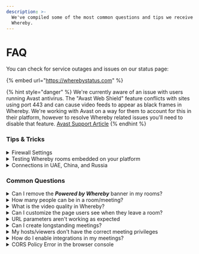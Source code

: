 ```yaml
---
description: >-
  We've compiled some of the most common questions and tips we receive about
  Whereby.
---
```


# FAQ

You can check for service outages and issues on our status page:

{% embed url="https://wherebystatus.com" %}

{% hint style="danger" %}
We're currently aware of an issue with users running Avast antivirus. The "Avast Web Shield" feature conflicts with sites using port 443 and can cause video feeds to appear as black frames in Whereby. We're working with Avast on a way for them to account for this in their platform, however to resolve Whereby related issues you'll need to disable that feature. [Avast Support Article](https://support.avast.com/en-us/article/antivirus-shield-settings/)
{% endhint %}

### Tips & Tricks

<details>

<summary>Firewall Settings</summary>

To use Whereby behind a firewall, a network administrator will need to adjust the settings. Port 443 will need to be open to all TCP and UDP traffic.\
\
Some enterprise firewalls require more in depth technical information for proper allowance, please contact your Customer Success Manager or embedded@whereby.com

</details>

<details>

<summary>Testing Whereby rooms embedded on your platform</summary>

We always recommend testing Whereby in an incognito/private browser if possible. If you are logged into your Whereby account, the admin permissions can override some of the features set via parameter or dashboard.

</details>

<details>

<summary>Connections in UAE, China, and Russia</summary>

We're aware of restrictions that have been put in place for peer to peer applications like Whereby. In these areas we've had reports from users that they have spotty access to Whereby, or that the service doesn't work for them at all.&#x20;

Unfortunately, because these are government-level restrictions that have been put in place on the internet, there isn't anything we can do to address issues like this at this time.&#x20;

</details>

### Common Questions

<details>

<summary>Can I remove the <em><strong>Powered by Whereby</strong></em> banner in my rooms?</summary>

Yes! The powered by Whereby is automatically removed when you upgrade to a paid plan. You can review our [pricing options](https://whereby.com/information/embedded/pricing/) and upgrade via the "subscription" option on your dashboard!

</details>

<details>

<summary>How many people can be in a room/meeting?</summary>

When creating a room you can specify two different modes, `normal` and `group`. Normal has a capacity of 4 and group has a capacity of 200. There is a limit of 24 active cameras at one time in any meeting room.



When using `viewerRoomUrls` you can have an additional 400 passive users within the room for a more "webinar" style setup.

</details>

<details>

<summary>What is the video quality in Whereby?</summary>

We support up to 720p with 30fps at both 4:3 and 16:9 aspect ratios for video.&#x20;

Screen sharing will broadcast from 1-5 FPS (frames per second) by default, and up to 1080p based on network and CPU restraints.

</details>

<details>

<summary>Can I customize the page users see when they leave a room?</summary>

Yes! When using our [Web Component](../../reference/using-the-whereby-embed-element.md), you'll have access to "leave" browser [event](../../reference/using-the-whereby-embed-element.md#listening-to-events). You can then action on that event to redirect your users to another page of your choosing.

</details>

<details>

<summary>URL parameters aren't working as expected</summary>

1. The most common error we see relating to [URL parameters](../customizing-rooms/#using-url-parameters) is incorrectly using "?" twice in the meeting room URL. Combining parameters can be achieved by using the ampersand symbol (&) for example:\
   `?minimal`**`&`**`screenshare=off`.
2. If the person using/testing the room is also logged into their Embedded account, it will override any parameters added to the room URL. Try accessing the room via a private or incognito window to verify your links are working as expected.

</details>

<details>

<summary>Can I create longstanding meetings?</summary>

Yes! You can create meetings with [endDates](../using-the-rest-api/#enddate-and-deleting-rooms) far in the future (_eg. A month or multiple months_). Please keep in mind that if you are providing any of your users with [hostUrls](../user-roles-and-privileges.md#hosts), you won't be able to revoke host access from those users.

</details>

<details>

<summary>My hosts/viewers don't have the correct meeting privileges</summary>

1. Host or Viewer privileges will only be available while the room is active and until 1 hour after the meeting's `endDate`
2. Check your [hostRoomUrl](../user-roles-and-privileges.md) or viewerUrl to make sure you've properly separated the `roomkey` and other parameters with "&"

</details>

<details>

<summary>How do I enable integrations in my meetings?</summary>

Integrations are disabled for Whereby Embedded by default while using the [`?minimal`](../customizing-rooms/using-url-parameters.md#minimal) parameter. We set this by default because [Content Security Policy](https://en.wikipedia.org/wiki/Content\_Security\_Policy) restrictions can sometimes cause integrations to fail in unexpected ways. Currently only our YouTube and Miro integrations will work in an embedded setting.

If you would like to test an integration in your embedded meeting, you can do so by adding the `?roomIntegrations=on` parameter.

Please note, we offer limited support for integrations in an embedded meeting, even when enabled. It's highly recommended that you test before using it in a production context.

</details>

<details>

<summary>CORS Policy Error in the browser console</summary>

In some cases you may experience an error in your browsers developer console that looks something like this:

<mark style="color:red;">`Access to fetch at "https://api.whereby.dev/v1/meetings' from origin S° nas WithOutLoginMult:1 been blocked by CORS policy...`</mark>

You need to access the Whereby API from a server environment or computer. You aren't allowed access to the API via the browser console because it would expose your secret API key.

</details>
